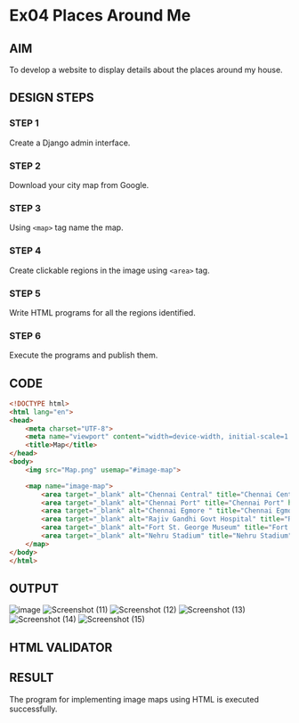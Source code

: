 # Ex04 Places Around Me
## AIM
To develop a website to display details about the places around my house.

## DESIGN STEPS

### STEP 1
Create a Django admin interface.

### STEP 2
Download your city map from Google.

### STEP 3
Using ```<map>``` tag name the map.

### STEP 4
Create clickable regions in the image using ```<area>``` tag.

### STEP 5
Write HTML programs for all the regions identified.

### STEP 6
Execute the programs and publish them.

## CODE
```html
<!DOCTYPE html>
<html lang="en">
<head>
    <meta charset="UTF-8">
    <meta name="viewport" content="width=device-width, initial-scale=1.0">
    <title>Map</title>
</head>
<body>
    <img src="Map.png" usemap="#image-map">

    <map name="image-map">
        <area target="_blank" alt="Chennai Central" title="Chennai Central" href="https://www.google.co.in/maps/place/Central+Railway+Station/@13.0823063,80.2755963,15.78z/data=!4m14!1m7!3m6!1s0x3a5265ffee00643b:0x392710ab0f3eeffd!2sCentral+Railway+Station!8m2!3d13.083397!4d80.276202!16s%2Fg%2F11byl4s_jc!3m5!1s0x3a5265ffee00643b:0x392710ab0f3eeffd!8m2!3d13.083397!4d80.276202!16s%2Fg%2F11byl4s_jc?entry=ttu" coords="962,331,1127,450" shape="rect">
        <area target="_blank" alt="Chennai Port" title="Chennai Port" href="https://www.google.co.in/maps/place/CHENNAI+PORT/@13.0823063,80.2755963,15.78z/data=!4m6!3m5!1s0x3a526f83c4dce21d:0x57cabad0ac5e38f2!8m2!3d13.0841394!4d80.2934778!16s%2Fg%2F11k8fg4g8v?entry=ttu" coords="1762,307,1876,413" shape="rect">
        <area target="_blank" alt="Chennai Egmore " title="Chennai Egmore " href="https://www.google.co.in/maps/place/Chennai+Egmore/@13.0778715,80.2552492,15z/data=!4m6!3m5!1s0x3a526609638a76a5:0xa605f681010b8b85!8m2!3d13.0778704!4d80.2612511!16s%2Fg%2F1ptwx_b9q?entry=ttu" coords="87,666,263,723" shape="rect">
        <area target="_blank" alt="Rajiv Gandhi Govt Hospital" title="Rajiv Gandhi Govt Hospital" href="https://www.google.co.in/maps/place/Rajiv+Gandhi+Government+General+Hospital/@13.0823063,80.2755963,15.78z/data=!4m14!1m7!3m6!1s0x3a5265ffee00643b:0x392710ab0f3eeffd!2sCentral+Railway+Station!8m2!3d13.083397!4d80.276202!16s%2Fg%2F11byl4s_jc!3m5!1s0x3a5268aabbad9a9f:0xf749acda22be400d!8m2!3d13.0810567!4d80.2781508!16zL20vMGQycWdk?entry=ttu" coords="1031,487,1192,567" shape="rect">
        <area target="_blank" alt="Fort St. George Museum" title="Fort St. George Museum" href="https://www.google.co.in/maps/place/Fort+St.George+Museum/@13.0823063,80.2755963,15.78z/data=!4m14!1m7!3m6!1s0x3a5265ffee00643b:0x392710ab0f3eeffd!2sCentral+Railway+Station!8m2!3d13.083397!4d80.276202!16s%2Fg%2F11byl4s_jc!3m5!1s0x3a5268ad0fe75195:0x4cff4a37449c92fd!8m2!3d13.0806383!4d80.2876185!16zL20vMDJ5Njhs?entry=ttu" coords="1444,495,1647,597" shape="rect">
        <area target="_blank" alt="Nehru Stadium" title="Nehru Stadium" href="https://www.google.co.in/maps/place/Jawaharlal+Nehru+Stadium/@13.0823063,80.2755963,15.78z/data=!4m14!1m7!3m6!1s0x3a5265ffee00643b:0x392710ab0f3eeffd!2sCentral+Railway+Station!8m2!3d13.083397!4d80.276202!16s%2Fg%2F11byl4s_jc!3m5!1s0x3a5265fbe6a909ab:0x5a6046dfc9f0d784!8m2!3d13.0857373!4d80.2717476!16zL20vMDc4YzV5?entry=ttu" coords="667,229,809,360" shape="rect">
    </map>
</body>
</html>
```

## OUTPUT
![image](https://github.com/karthick-2003-coder/NearMe/assets/135232854/6af0e806-1c87-4dcc-8f8c-082db82f6369)
![Screenshot (11)](https://github.com/karthick-2003-coder/NearMe/assets/135232854/22850b54-9924-43de-897c-1b007bd2acd9)
![Screenshot (12)](https://github.com/karthick-2003-coder/NearMe/assets/135232854/5b7d5c07-4023-4e96-9ed0-a7863225ee08)
![Screenshot (13)](https://github.com/karthick-2003-coder/NearMe/assets/135232854/a408d9ad-0de6-470a-a047-b43bad53207a)
![Screenshot (14)](https://github.com/karthick-2003-coder/NearMe/assets/135232854/0afb869b-b787-4c02-b807-c02fadf19735)
![Screenshot (15)](https://github.com/karthick-2003-coder/NearMe/assets/135232854/87a81d34-8ddd-4df7-8d32-6727007017cd)






## HTML VALIDATOR


## RESULT
The program for implementing image maps using HTML is executed successfully.
